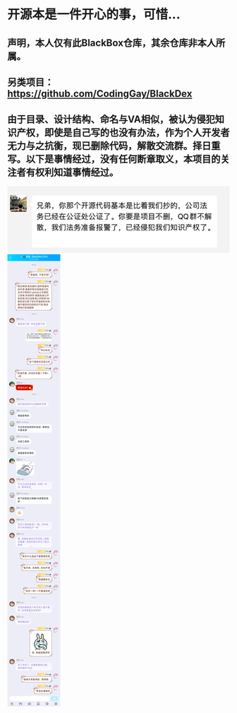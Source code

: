 # 开源本是一件开心的事，可惜...
## 声明，本人仅有此BlackBox仓库，其余仓库非本人所属。

## 另类项目：https://github.com/CodingGay/BlackDex

## 由于目录、设计结构、命名与VA相似，被认为侵犯知识产权，即使是自己写的也没有办法，作为个人开发者无力与之抗衡，现已删除代码，解散交流群。择日重写。以下是事情经过，没有任何断章取义，本项目的关注者有权利知道事情经过。
![xx](1.png)
![xx](2.png)
